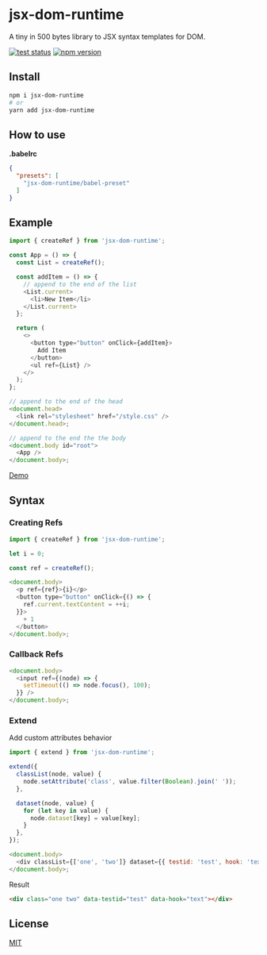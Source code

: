 # jsx-dom-runtime

A tiny in 500 bytes library to JSX syntax templates for DOM.

[![test status](https://github.com/shoonia/jsx-dom-runtime/workflows/tests/badge.svg)](https://github.com/shoonia/jsx-dom-runtime/actions)
[![npm version](https://badgen.net/npm/v/jsx-dom-runtime)](https://www.npmjs.com/package/jsx-dom-runtime)

## Install

```bash
npm i jsx-dom-runtime
# or
yarn add jsx-dom-runtime
```

## How to use

**.babelrc**

```json
{
  "presets": [
    "jsx-dom-runtime/babel-preset"
  ]
}
```

## Example

```js
import { createRef } from 'jsx-dom-runtime';

const App = () => {
  const List = createRef();

  const addItem = () => {
    // append to the end of the list
    <List.current>
      <li>New Item</li>
    </List.current>
  };

  return (
    <>
      <button type="button" onClick={addItem}>
        Add Item
      </button>
      <ul ref={List} />
    </>
  );
};

// append to the end of the head
<document.head>
  <link rel="stylesheet" href="/style.css" />
</document.head>;

// append to the end the the body
<document.body id="root">
  <App />
</document.body>;
```

[Demo](/DEMO)

## Syntax

### Creating Refs

```js
import { createRef } from 'jsx-dom-runtime';

let i = 0;

const ref = createRef();

<document.body>
  <p ref={ref}>{i}</p>
  <button type="button" onClick={() => {
    ref.current.textContent = ++i;
  }}>
    + 1
  </button>
</document.body>;
```

### Callback Refs

```js
<document.body>
  <input ref={(node) => {
    setTimeout(() => node.focus(), 100);
  }} />
</document.body>;
```

### Extend

Add custom attributes behavior

```js
import { extend } from 'jsx-dom-runtime';

extend({
  classList(node, value) {
    node.setAttribute('class', value.filter(Boolean).join(' '));
  },

  dataset(node, value) {
    for (let key in value) {
      node.dataset[key] = value[key];
    }
  },
});

<document.body>
  <div classList={['one', 'two']} dataset={{ testid: 'test', hook: 'text' }} />
</document.body>;
```

Result

```html
<div class="one two" data-testid="test" data-hook="text"></div>
```


## License

[MIT](./LICENSE)
